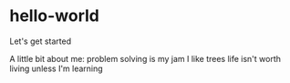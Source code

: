 # hello-world
Let's get started

A little bit about me:
problem solving is my jam
I like trees
life isn't worth living unless I'm learning

